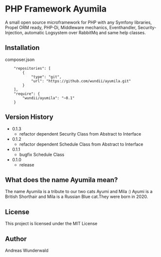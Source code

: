 # PHP Framework Ayumila
A small open source microframework for PHP with any Symfony libraries, Propel ORM ready, PHP-Di, Middleware mechanics, Eventhandler, Security-Injection, automatic Logsystem over RabbitMq and same help classes.

## Installation
composer.json
```
    "repositories": [
        {
            "type": "git",
            "url": "https://github.com/wundii/ayumila.git"
        }
    ],
    "require": {
        "wundii/ayumila": "~0.1"
    }
```

## Version History
* 0.1.3
  * refactor dependent Security Class from Abstract to Interface
* 0.1.2
  * refactor dependent Schedule Class from Abstract to Interface
* 0.1.1
  * bugfix Schedule Class
* 0.1.0
  * release
## What does the name Ayumila mean?
The name Ayumila is a tribute to our two cats Ayumi and Mila :) Ayumi is a British Shorthair and Mila is a Russian Blue cat.They were born in 2020.

## License
This project is licensed under the MIT License

## Author
Andreas Wunderwald

